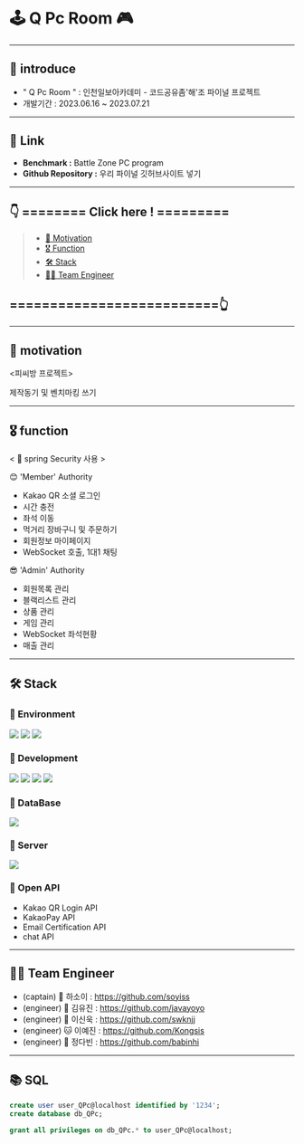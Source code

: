 # 🕹 Q Pc Room 🎮
---

## 🎲 introduce
- " Q Pc Room " : 인천일보아카데미 - 코드공유좀'해'조 파이널 프로젝트 <br>
- 개발기간 : 2023.06.16 ~ 2023.07.21

---
  
## 🔗 Link
- **Benchmark :** Battle Zone PC program
- **Github Repository :** 우리 파이널 깃허브사이트 넣기

---

## 👇 ======== Click here ! =========
>
>  - [💭 Motivation](#-motivation)
>  - [🎖 Function](#-function)
>  - [🛠 Stack](#-stack)
>  - [👨‍💻 Team Engineer](#-team-engineer)
## ==========================👆

---

## 💭 motivation
<피씨방 프로젝트>

제작동기 및 벤치마킹 쓰기
  
---

## 🎖 function
< 🔑 spring Security 사용 > <br>

😊 'Member' Authority
- Kakao QR 소셜 로그인   
- 시간 충전
- 좌석 이동
- 먹거리 장바구니 및 주문하기
- 회원정보 마이페이지
- WebSocket 호출, 1대1 채팅 <br>

😎 'Admin' Authority
- 회원목록 관리
- 블랙리스트 관리
- 상품 관리
- 게임 관리
- WebSocket 좌석현황
- 매출 관리

---

## 🛠 Stack
### 🌱 Environment
<div align=left>
  <img src="https://img.shields.io/badge/intelliJ-CC6699?style=flat-square&logo=Java&logoColor=white" />
<img src="https://img.shields.io/badge/Java-654FF0?style=flat-square&logo=Java&logoColor=white" />
<img src="https://img.shields.io/badge/GitHub-181717?style=flat&logo=GitHub&logoColor=white" />
</div>

### 🌱 Development
<div align=left>
<img src="https://img.shields.io/badge/jQuery-0769AD?style=flat&logo=jQuery&logoColor=white" />
<img src="https://img.shields.io/badge/HTML-E34F26?style=flat&logo=HTML5&logoColor=white" />
<img src="https://img.shields.io/badge/CSS-1572B6?style=flat&logo=CSS3&logoColor=white" />
<img src="https://img.shields.io/badge/JavaScript-34E27A?style=flat&logo=JavaScript&logoColor=white" /> 
</div>

### 🌱 DataBase
<div align=left>
<img src="https://img.shields.io/badge/MySQL-4479A1?style=flat&logo=MySQL&logoColor=white" />
</div>

### 🌱 Server
<div align=left>
<img src="https://img.shields.io/badge/Tomcat-F8DC75?style=flat&logo=ApacheTomcat&logoColor=white" />
</div>

### 🌱 Open API
- Kakao QR Login API
- KakaoPay API
- Email Certification API 
- chat API
  <br>

---

## 👨‍💻 Team Engineer
- (captain) 🐹 하소이 : https://github.com/soyiss 
- (engineer) 🦁 김유진 : https://github.com/javayoyo
- (engineer) 🐼 이신욱 : https://github.com/swknjj
- (engineer) 🐱 이예진 : https://github.com/Kongsis 
- (engineer) 🐰 정다빈 : https://github.com/babinhi

---

## 📚 SQL
```sql
create user user_QPc@localhost identified by '1234';
create database db_QPc;

grant all privileges on db_QPc.* to user_QPc@localhost;
```
